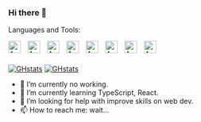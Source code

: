 ### Hi there 👋

Languages and Tools:

<img align="left" alt="AWS" width="25px" src="https://cdn.jsdelivr.net/gh/devicons/devicon/icons/html5/html5-original.svg" style="padding-right:11px;" />
<img align="left" alt="AWS" width="25px" src="https://cdn.jsdelivr.net/gh/devicons/devicon/icons/css3/css3-original.svg" style="padding-right:11px;" />
<img align="left" alt="AWS" width="25px" src="https://cdn.jsdelivr.net/gh/devicons/devicon/icons/javascript/javascript-original.svg" style="padding-right:11px;" />
<img align="left" alt="AWS" width="25px" src="https://cdn.jsdelivr.net/gh/devicons/devicon/icons/typescript/typescript-original.svg" style="padding-right:11px;" />
<img align="left" alt="AWS" width="25px" src="https://cdn.jsdelivr.net/gh/devicons/devicon/icons/react/react-original-wordmark.svg" style="padding-right:11px;" />
<img align="left" alt="AWS" width="25px" src="https://cdn.jsdelivr.net/gh/devicons/devicon/icons/nextjs/nextjs-original-wordmark.svg" style="padding-right:11px;" />
<img align="left" alt="AWS" width="25px" src="https://cdn.jsdelivr.net/gh/devicons/devicon/icons/firebase/firebase-plain-wordmark.svg" style="padding-right:11px;" />
<img align="left" alt="AWS" width="25px" src="https://cdn.jsdelivr.net/gh/devicons/devicon/icons/bootstrap/bootstrap-original.svg" style="padding-right:11px;" />

<br/><br/>

[![GHstats](https://github-readme-stats.vercel.app/api?username=Matrixfrpro33&show_icons=true&border_radius=20&border_color=4f94ef&hide=issues,contribs&card_width=270#gh-light-mode-only)](https://github.com/anuraghazra/github-readme-stats#gh-light-mode-only)
[![GHstats](https://github-readme-stats.vercel.app/api?username=Matrixfrpro33&show_icons=true&theme=vue-dark#gh-dark-mode-only)](https://github.com/anuraghazra/github-readme-stats#gh-dark-mode-only)


- 🔭 I’m currently no working.
- 🌱 I’m currently learning TypeScript, React.
- 🤔 I’m looking for help with improve skills on web dev.
- 📫 How to reach me: wait...

<!--
**Matrixfrpro33/Matrixfrpro33** is a ✨ _special_ ✨ repository because its `README.md` (this file) appears on your GitHub profile.

Here are some ideas to get you started:

### Connect with me:

ajouter une image : ![img_contact](img)
ajouter une image avec un lien en cliquant dessus : [![img_contact](img)](https:monsite.com)
ajouter une image avec un lien en fonction du thème de l'utilisateur :
  [![img_contact](imgLight.svg)](https:monsite.com#gh-light-mode-only)
  [![img_contact](imgDark.svg)](https:monsite.com#gh-dark-mode-only)

-->
